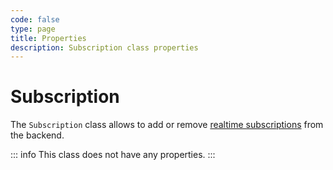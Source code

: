 ```yaml
---
code: false
type: page
title: Properties
description: Subscription class properties
---
```


# Subscription

The `Subscription` class allows to add or remove [realtime subscriptions](/core/2/guides/main-concepts/6-realtime-engine-engine) from the backend.  

::: info
This class does not have any properties.
:::
